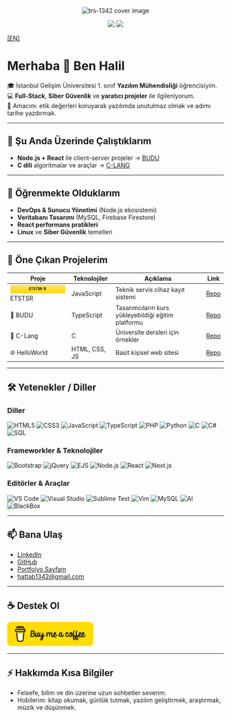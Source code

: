 <p align="center">
  <img
    src="https://capsule-render.vercel.app/api?type=blur&height=400&color=ff0000&text=trs-1342&fontSize=90&desc=I%20defend%20the%20moral%20concept%20in%20software.&descSize=40&descAlign=50&descAlignY=75&reversal=true&section=footer&fontColor=fff"
    alt="trs-1342 cover image"
    style="pointer-events:none; user-select:none;"
    draggable="false"
  />
</p>

<div align="center">
  <img src="https://github-readme-stats.vercel.app/api?username=trs-1342&show_icons=true" />
  <img src="https://github-readme-stats.vercel.app/api/top-langs/?username=trs-1342&layout=compact" width="355" />
</div>

[\[EN\]](./README.md)

# Merhaba 👋 Ben Halil

🎓 İstanbul Gelişim Üniversitesi 1. sınıf **Yazılım Mühendisliği** öğrencisiyim.  
💻 **Full-Stack**, **Siber Güvenlik** ve **yaratıcı projeler** ile ilgileniyorum.  
🚀 Amacım: etik değerleri koruyarak yazılımda unutulmaz olmak ve adımı tarihe yazdırmak.

---

## 🔭 Şu Anda Üzerinde Çalıştıklarım

- **Node.js + React** ile client-server projeler → [BUDU](https://github.com/trs-1342/budu)
- **C dili** algoritmalar ve araçlar → [C-LANG](https://github.com/trs-1342/c-lang)

---

## 🌱 Öğrenmekte Olduklarım

- **DevOps & Sunucu Yönetimi** (Node.js ekosistemi)
- **Veritabanı Tasarımı** (MySQL, Firebase Firestore)
- **React performans pratikleri**
- **Linux** ve **Siber Güvenlik** temelleri

---

## 📌 Öne Çıkan Projelerim

| Proje                                                | Teknolojiler  | Açıklama                                            | Link                                           |
| ---------------------------------------------------- | ------------- | --------------------------------------------------- | ---------------------------------------------- |
| <img src="./assets/etstsr.svg" height="20" /> ETSTSR | JavaScript    | Teknik servis cihaz kayıt sistemi                   | [Repo](https://github.com/trs-1342/ETSTSR)     |
| 🎨 BUDU                                              | TypeScript    | Tasarımcıların kurs yükleyebildiği eğitim platformu | [Repo](https://github.com/trs-1342/budu)       |
| 📘 C-Lang                                            | C             | Üniversite dersleri için örnekler                   | [Repo](https://github.com/trs-1342/c-lang)     |
| 🌐 HelloWorld                                        | HTML, CSS, JS | Basit kişisel web sitesi                            | [Repo](https://github.com/trs-1342/helloWorld) |

---

## 🛠️ Yetenekler / Diller

### Diller

<p align="left">
  <img src="https://cdn.jsdelivr.net/gh/devicons/devicon/icons/html5/html5-original.svg" title="HTML5" width="36" />
  <img src="https://cdn.jsdelivr.net/gh/devicons/devicon/icons/css3/css3-original.svg" title="CSS3" width="36" />
  <img src="https://cdn.jsdelivr.net/gh/devicons/devicon/icons/javascript/javascript-original.svg" title="JavaScript" width="36" />
  <img src="https://cdn.jsdelivr.net/gh/devicons/devicon/icons/typescript/typescript-original.svg" title="TypeScript" width="36" />
  <img src="https://cdn.jsdelivr.net/gh/devicons/devicon/icons/php/php-original.svg" title="PHP" width="36" />
  <img src="https://cdn.jsdelivr.net/gh/devicons/devicon/icons/python/python-original.svg" title="Python" width="36" />
  <img src="https://cdn.jsdelivr.net/gh/devicons/devicon/icons/c/c-original.svg" title="C" width="36" />
  <img src="https://cdn.jsdelivr.net/gh/devicons/devicon/icons/csharp/csharp-original.svg" title="C#" width="36" />
  <img src="https://www.svgrepo.com/show/331760/sql-database-generic.svg" title="SQL" width="36" />
</p>

### Frameworkler & Teknolojiler

<p align="left">
  <img src="https://cdn.jsdelivr.net/gh/devicons/devicon/icons/bootstrap/bootstrap-original.svg" title="Bootstrap" width="36" />
  <img src="https://cdn.jsdelivr.net/gh/devicons/devicon/icons/jquery/jquery-original.svg" title="jQuery" width="36" />
  <img src="https://img.icons8.com/?size=512&id=Pxe6MGswB8pX&format=png" title="EJS" width="36" />
  <img src="https://cdn.jsdelivr.net/gh/devicons/devicon/icons/nodejs/nodejs-original.svg" title="Node.js" width="36" />
  <img src="https://cdn.jsdelivr.net/gh/devicons/devicon/icons/react/react-original.svg" title="React" width="36" />
  <img src="https://cdn.jsdelivr.net/gh/devicons/devicon/icons/nextjs/nextjs-original.svg" title="Next.js" width="36" />
</p>

### Editörler & Araçlar

<p align="left">
  <img src="https://cdn.jsdelivr.net/gh/devicons/devicon/icons/vscode/vscode-original.svg" title="VS Code" width="36" />
  <img src="https://cdn.jsdelivr.net/gh/devicons/devicon/icons/visualstudio/visualstudio-plain.svg" title="Visual Studio" width="36" />
  <img src="https://cdn.iconscout.com/icon/free/png-512/free-sublime-text-logo-icon-svg-download-png-2945191.png" title="Sublime Text" width="36" />
  <img src="https://cdn.jsdelivr.net/gh/devicons/devicon/icons/vim/vim-original.svg" title="Vim" width="36" />
  <img src="https://cdn.jsdelivr.net/gh/devicons/devicon/icons/mysql/mysql-original.svg" title="MySQL" width="36" />
  <img src="https://static.vecteezy.com/system/resources/previews/006/662/139/non_2x/artificial-intelligence-ai-processor-chip-icon.jpg" title="AI" width="36" />
  <img src="https://dl.flathub.org/media/com/raggesilver/BlackBox/5ea8e6c79d6e7b5384973b766a059ac9/icons/128x128@2/com.raggesilver.BlackBox.png" title="BlackBox" width="36" />
</p>

---

## 📫 Bana Ulaş

- [LinkedIn](https://www.linkedin.com/in/halil-hattab-b961b127a/)
- [GitHub](https://github.com/trs-1342)
- [Portfolyo Sayfam](https://hello-world-mu-cyan.vercel.app/)
- hattab1342@gmail.com

---

## ☕ Destek Ol

<p>
  <a href="https://www.buymeacoffee.com/trs1342" target="_blank">
    <img src="./assets/bmc.png" alt="Bana kahve ısmarla" width="200">
  </a>
</p>

---

## ⚡ Hakkımda Kısa Bilgiler

- Felsefe, bilim ve din üzerine uzun sohbetler severim.
- Hobilerim: kitap okumak, günlük tutmak, yazılım geliştirmek, araştırmak, müzik ve düşünmek.
